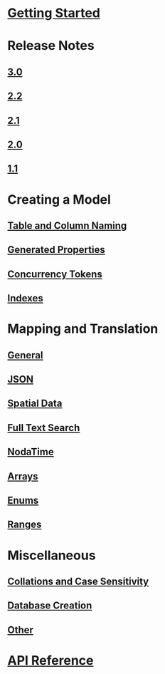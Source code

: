 ﻿# [Getting Started](index.md)
# Release Notes
## [3.0](release-notes/3.0.md)
## [2.2](release-notes/2.2.md)
## [2.1](release-notes/2.1.md)
## [2.0](release-notes/2.0.md)
## [1.1](release-notes/1.1.md)
# Creating a Model
## [Table and Column Naming](modeling/table-column-naming.md)
## [Generated Properties](modeling/generated-properties.md)
## [Concurrency Tokens](modeling/concurrency.md)
## [Indexes](modeling/indexes.md)
# Mapping and Translation
## [General](mapping/general.md)
## [JSON](mapping/json.md)
## [Spatial Data](mapping/nts.md)
## [Full Text Search](mapping/full-text-search.md)
## [NodaTime](mapping/nodatime.md)
## [Arrays](mapping/array.md)
## [Enums](mapping/enum.md)
## [Ranges](mapping/range.md)
# Miscellaneous
## [Collations and Case Sensitivity](misc/collations-and-case-sensitivity.md)
## [Database Creation](misc/database-creation.md)
## [Other](misc/other.md)
# [API Reference](../../obj/api/EFCore.PG/)
